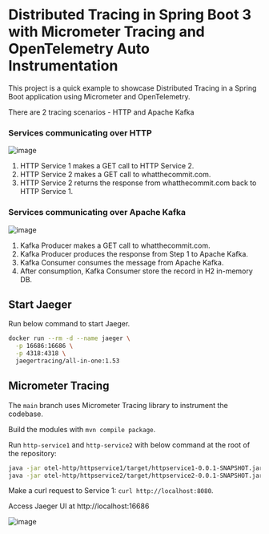 # Distributed Tracing in Spring Boot 3 with Micrometer Tracing and OpenTelemetry Auto Instrumentation

This project is a quick example to showcase Distributed Tracing in a Spring Boot application using Micrometer and OpenTelemetry.

There are 2 tracing scenarios - HTTP and Apache Kafka

### Services communicating over HTTP

![image](https://user-images.githubusercontent.com/4991449/140835345-a2af5646-2488-456d-9296-7baa21b06028.png)

1. HTTP Service 1 makes a GET call to HTTP Service 2.
2. HTTP Service 2 makes a GET call to whatthecommit.com.
3. HTTP Service 2 returns the response from whatthecommit.com back to HTTP Service 1.

### Services communicating over Apache Kafka

![image](https://user-images.githubusercontent.com/4991449/140835427-c652c835-c90c-4864-9014-fcf5a45727b7.png)

1. Kafka Producer makes a GET call to whatthecommit.com.
2. Kafka Producer produces the response from Step 1 to Apache Kafka.
3. Kafka Consumer consumes the message from Apache Kafka.
4. After consumption, Kafka Consumer store the record in H2 in-memory DB.

## Start Jaeger

Run below command to start Jaeger.

```bash
docker run --rm -d --name jaeger \
  -p 16686:16686 \
  -p 4318:4318 \
  jaegertracing/all-in-one:1.53
```

## Micrometer Tracing

The `main` branch uses Micrometer Tracing library to instrument the codebase.

Build the modules with `mvn compile package`.

Run `http-service1` and `http-service2` with below command at the root of the repository:

```bash
java -jar otel-http/httpservice1/target/httpservice1-0.0.1-SNAPSHOT.jar
java -jar otel-http/httpservice2/target/httpservice2-0.0.1-SNAPSHOT.jar
```

Make a curl request to Service 1: `curl http://localhost:8080`.

Access Jaeger UI at http://localhost:16686

![image](https://github.com/xsreality/spring-boot-tracing-demo/assets/4991449/d61a2ff6-2869-451c-9f30-1f758e71e745)
